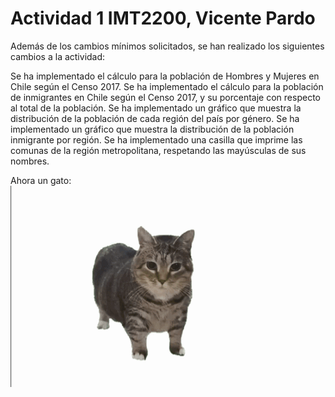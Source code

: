 # Actividad 1 IMT2200, Vicente Pardo
Además de los cambios mínimos solicitados, se han realizado los siguientes cambios a la actividad:
<summary>
    Se ha implementado el cálculo para la población de Hombres y Mujeres en Chile según el Censo 2017.
    Se ha implementado el cálculo para la población de inmigrantes en Chile según el Censo 2017, y su porcentaje con respecto al total de la población.
    Se ha implementado un gráfico que muestra la distribución de la población de cada región del país por género.
    Se ha implementado un gráfico que muestra la distribución de la población inmigrante por región.
    Se ha implementado una casilla que imprime las comunas de la región metropolitana, respetando las mayúsculas de sus nombres.
<summary>

Ahora un gato:
<img src="/spinning-spining-cat.gif">